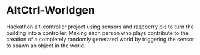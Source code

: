 # AltCtrl-Worldgen

Hackathon alt-controller project using sensors and raspberry pis to turn the building into a controller. Making each person who plays contribute to the creation of a completely randomly generated world by triggering the sensor to spawn an object in the world.
